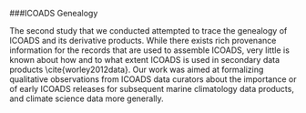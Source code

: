 ###ICOADS Genealogy 

The second study that we conducted attempted to trace the genealogy of ICOADS and its derivative products. While there exists rich provenance information for the records that are used to assemble ICOADS, very little is known about how and to what extent ICOADS is used in secondary data products \cite{worley2012data}. Our work was aimed at formalizing qualitative observations from ICOADS data curators about the importance or of early ICOADS releases for subsequent marine climatology data products, and climate science data more generally. 